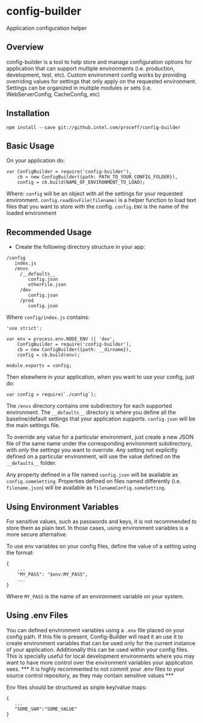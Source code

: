 # config-builder
Application configuration helper

## Overview
config-builder is a tool to help store and manage configuration options for application that can support multiple environments (i.e. production, development, test, etc).
Custom environment config works by providing overriding values for settings that only apply on the requested environment.
Settings can be organized in multiple modules or sets (i.e. WebServerConfig, CacheConfig, etc)

## Installation
```
npm install --save git://github.intel.com/proceff/config-builder
```

## Basic Usage
On your application do:
```
var ConfigBuilder = require('config-builder'),
    cb = new ConfigBuilder({path: PATH_TO_YOUR_CONFIG_FOLDER}),
    config = cb.build(NAME_OF_ENVIRONMENT_TO_LOAD);
```
Where:
`config` will be an object with all the settings for your requested environment.
`config.readEnvFile(filename)` is a helper function to load text files that you want to store with the config.
`config.ENV` is the name of the loaded environment

## Recommended Usage
* Create the following directory structure in your app:
```
/config
   index.js
   /envs
     /__defaults__
        config.json
        otherFile.json
     /dev
        config.json
     /prod
        config.json
```

Where `config/index.js` contains:
```
'use strict';

var env = process.env.NODE_ENV || 'dev',
    ConfigBuilder = require('config-builder'),
    cb = new ConfigBuilder({path: __dirname}),
    config = cb.build(env);

module.exports = config;
```

Then elsewhere in your application, when you want to use your config, just do:
```
var config = require(`./config`);
```

The `/envs` directory contains one subdirectory for each supported environment.
The `__defaults__` directory is where you define all the baseline/default settings that your application supports. `config.json` will be the main settings file. 

To override any value for a particular environment, just create a new JSON file of the same name under the corresponding environment subdirectory, with *only* the settings you want to override. Any setting not explicitly defined on a particular environment, will use the value defined on the `__defaults__` folder.

Any property defined in a file named `config.json` will be available as `config.someSetting`. Properties defined on files named differently (i.e. `filename.json`) will be available as `filenameConfig.someSetting`.


## Using Environment Variables
For sensitive values, such as passwords and keys, it is not recommended to store them as plain text. In those cases, using environment variables is a more secure alternative.

To use env variables on your config files, define the value of a setting using the format:
```
{
	...
	"MY_PASS": "$env:MY_PASS",
	...
}
```
Where `MY_PASS` is the name of an environment variable on your system.


## Using .env Files
You can defined environment variables using a `.env` file placed on your config path. If this file is present, Config-Builder will read it an use it to create environment variables that can be used only for the current instance of your application. Additionally this can be used within your config files. 
This is specially useful for local development environments where you may want to have more control over the environment variables your application sees.
*** It is highly recommented to not commit your .env files to your source control repository, as they may contain sensitive values ***

Env files should be structured as sinple key/value maps:
```
{
   ...
   "SOME_VAR":"SOME_VALUE"
}
```






